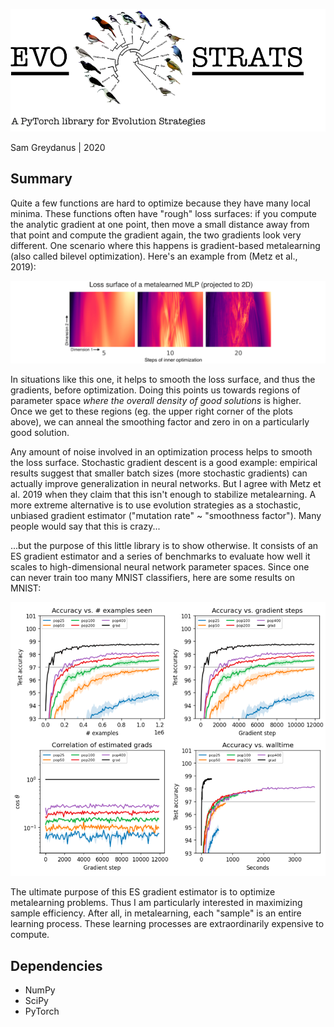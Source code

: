 ![evostrats.png](static/evostrats.png)

Sam Greydanus | 2020

Summary
--------
Quite a few functions are hard to optimize because they have many local minima. These functions often have "rough" loss surfaces: if you compute the analytic gradient at one point, then move a small distance away from that point and compute the gradient again, the two gradients look very different. One scenario where this happens is gradient-based metalearning (also called bilevel optimization). Here's an example from (Metz et al., 2019):

![surface.png](static/surface.png)

In situations like this one, it helps to smooth the loss surface, and thus the gradients, before optimization. Doing this points us towards regions of parameter space _where the overall density of good solutions_ is higher. Once we get to these regions (eg. the upper right corner of the plots above), we can anneal the smoothing factor and zero in on a particularly good solution.

Any amount of noise involved in an optimization process helps to smooth the loss surface. Stochastic gradient descent is a good example: empirical results suggest that smaller batch sizes (more stochastic gradients) can actually improve generalization in neural networks. But I agree with Metz et al. 2019 when they claim that this isn't enough to stabilize metalearning. A more extreme alternative is to use evolution strategies as a stochastic, unbiased gradient estimator ("mutation rate" ~ "smoothness factor"). Many people would say that this is crazy...

...but the purpose of this little library is to show otherwise. It consists of an ES gradient estimator and a series of benchmarks to evaluate how well it scales to high-dimensional neural network parameter spaces. Since one can never train too many MNIST classifiers, here are some results on MNIST:

![evostrats_mnist.png](static/evostrats_mnist.png)

The ultimate purpose of this ES gradient estimator is to optimize metalearning problems. Thus I am particularly interested in maximizing sample efficiency. After all, in metalearning, each "sample" is an entire learning process. These learning processes are extraordinarily expensive to compute.

Dependencies
--------
 * NumPy
 * SciPy
 * PyTorch